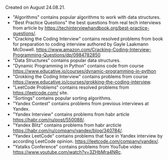Created on August 24.08.21.

* "Algorithms" contains popular algorithms to work with data structures.
* "Best Practice Questions" the best questions from real tech interviews from article by https://techinterviewhandbook.org/best-practice-questions/.
* "Cracking the Coding Interview" contains resolved problems from book for preparation to coding interview authored by Gayle Laakmann McDowell. https://www.amazon.com/Cracking-Coding-Interview-Programming-Questions/dp/0984782850
* "Data Structures" contains popular data structures.
* "Dynamic Programming in Python" contains code from course https://www.educative.io/courses/dynamic-programming-in-python
* "Grokking the Coding Interview" contains problems from course https://www.educative.io/courses/grokking-the-coding-interview.
* "LeetCode Problems" contains resolved problems from https://leetcode.com/ site.
* "Sortings" contains popular sorting algorithms.
* "Yandex Contest" contains problems from previous interviews at Yandex.
* "Yandex Interview" contains problems from habr article https://habr.com/ru/post/550088/.
* "Yandex Blitz" contains problems from habr arcticle https://habr.com/ru/company/yandex/blog/340784/.
* "Yandex LeetCode" contains problems that face in Yandex interview by according LeetCode opinion. https://leetcode.com/company/yandex/.
* "Yatalks Conference" contains problems from YouTube video https://www.youtube.com/watch?v=3ZHbMra4NRc.
